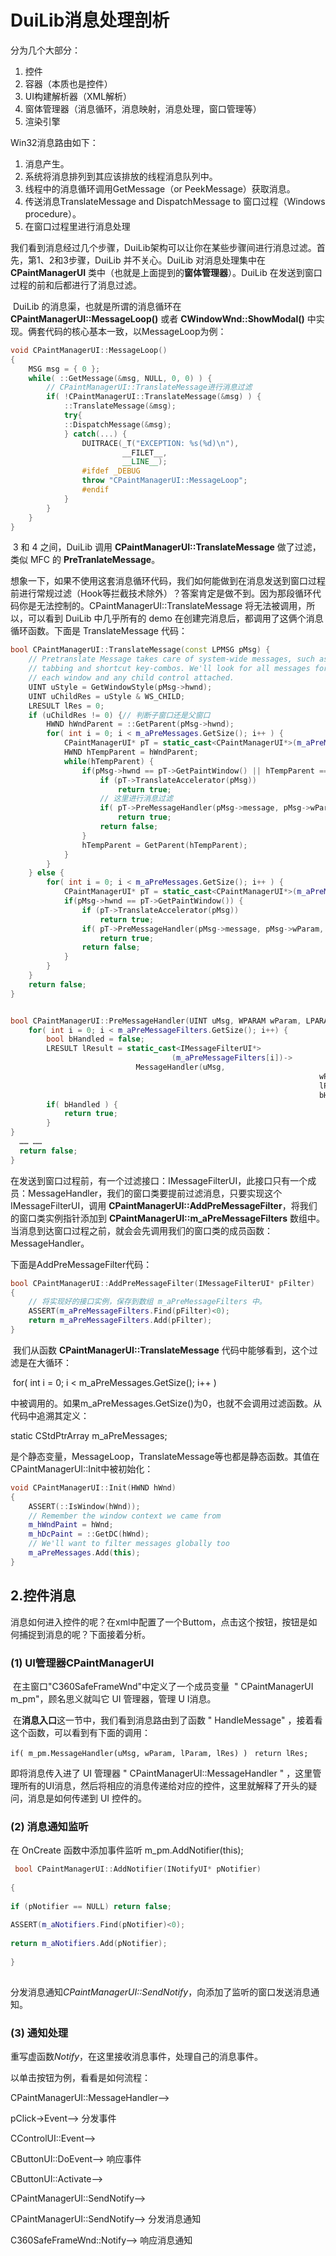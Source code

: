 # DuiLib消息处理剖析

分为几个大部分：

1. 控件
2. 容器（本质也是控件）
3. UI构建解析器（XML解析）
4. 窗体管理器（消息循环，消息映射，消息处理，窗口管理等）
5. 渲染引擎







Win32消息路由如下：

1. 消息产生。
2. 系统将消息排列到其应该排放的线程消息队列中。
3. 线程中的消息循环调用GetMessage（or PeekMessage）获取消息。
4. 传送消息TranslateMessage and DispatchMessage to 窗口过程（Windows procedure）。
5. 在窗口过程里进行消息处理

​        我们看到消息经过几个步骤，DuiLib架构可以让你在某些步骤间进行消息过滤。首先，第1、2和3步骤，DuiLib 并不关心。DuiLib 对消息处理集中在 **CPaintManagerUI** 类中（也就是上面提到的**窗体管理器**）。DuiLib 在发送到窗口过程的前和后都进行了消息过滤。

​		DuiLib 的消息渠，也就是所谓的消息循环在 **CPaintManagerUI::MessageLoop()** 或者 **CWindowWnd::ShowModal()** 中实现。俩套代码的核心基本一致，以MessageLoop为例：

```c++
void CPaintManagerUI::MessageLoop()
{
    MSG msg = { 0 };
    while( ::GetMessage(&msg, NULL, 0, 0) ) {
        // CPaintManagerUI::TranslateMessage进行消息过滤
        if( !CPaintManagerUI::TranslateMessage(&msg) ) {
            ::TranslateMessage(&msg);
            try{
            ::DispatchMessage(&msg);
            } catch(...) {
                DUITRACE(_T("EXCEPTION: %s(%d)\n"), 
                         __FILET__, 
                         __LINE__);
                #ifdef _DEBUG
                throw "CPaintManagerUI::MessageLoop";
                #endif
            }
        }
    }
}
```

​		3 和 4 之间，DuiLib 调用 **CPaintManagerUI::TranslateMessage** 做了过滤，类似 MFC 的 **PreTranlateMessage**。

​		想象一下，如果不使用这套消息循环代码，我们如何能做到在消息发送到窗口过程前进行常规过滤（Hook等拦截技术除外）？答案肯定是做不到。因为那段循环代码你是无法控制的。CPaintManagerUI::TranslateMessage 将无法被调用，所以，可以看到 DuiLib 中几乎所有的 demo 在创建完消息后，都调用了这俩个消息循环函数。下面是 TranslateMessage 代码：

```c++
bool CPaintManagerUI::TranslateMessage(const LPMSG pMsg) {
    // Pretranslate Message takes care of system-wide messages, such as
    // tabbing and shortcut key-combos. We'll look for all messages for
    // each window and any child control attached.
    UINT uStyle = GetWindowStyle(pMsg->hwnd);
    UINT uChildRes = uStyle & WS_CHILD;    
    LRESULT lRes = 0;
    if (uChildRes != 0) {// 判断子窗口还是父窗口
        HWND hWndParent = ::GetParent(pMsg->hwnd);
        for( int i = 0; i < m_aPreMessages.GetSize(); i++ ) {
            CPaintManagerUI* pT = static_cast<CPaintManagerUI*>(m_aPreMessages[i]);        
            HWND hTempParent = hWndParent;
            while(hTempParent) {
                if(pMsg->hwnd == pT->GetPaintWindow() || hTempParent == pT->GetPaintWindow()) {
                    if (pT->TranslateAccelerator(pMsg))
                        return true;
                    // 这里进行消息过滤
                    if( pT->PreMessageHandler(pMsg->message, pMsg->wParam, pMsg->lParam, lRes) ) 
                        return true;
                    return false;
                }
                hTempParent = GetParent(hTempParent);
            }
        }
    } else {
        for( int i = 0; i < m_aPreMessages.GetSize(); i++ ) {
            CPaintManagerUI* pT = static_cast<CPaintManagerUI*>(m_aPreMessages[i]);
            if(pMsg->hwnd == pT->GetPaintWindow()) {
                if (pT->TranslateAccelerator(pMsg))
                    return true;
                if( pT->PreMessageHandler(pMsg->message, pMsg->wParam, pMsg->lParam, lRes) ) 
                    return true;
                return false;
            }
        }
    }
    return false;
}


bool CPaintManagerUI::PreMessageHandler(UINT uMsg, WPARAM wParam, LPARAM lParam, LRESULT& /*lRes*/) {
    for( int i = 0; i < m_aPreMessageFilters.GetSize(); i++) {
        bool bHandled = false;
        LRESULT lResult = static_cast<IMessageFilterUI*>
		  							(m_aPreMessageFilters[i])->
          					MessageHandler(uMsg, 
																	 wParam, 
																	 lParam, 
																	 bHandled); // 这里调用接口 IMessageFilterUI::MessageHandler 来进行消息过滤
        if( bHandled ) {
            return true;
        }
}
  …… ……
  return false;
}
```

​		在发送到窗口过程前，有一个过滤接口：IMessageFilterUI，此接口只有一个成员：MessageHandler，我们的窗口类要提前过滤消息，只要实现这个IMessageFilterUI，调用 **CPaintManagerUI::AddPreMessageFilter**，将我们的窗口类实例指针添加到 **CPaintManagerUI::m_aPreMessageFilters** 数组中。当消息到达窗口过程之前，就会会先调用我们的窗口类的成员函数：MessageHandler。

下面是AddPreMessageFilter代码：

```c++
bool CPaintManagerUI::AddPreMessageFilter(IMessageFilterUI* pFilter)
{
    // 将实现好的接口实例，保存到数组 m_aPreMessageFilters 中。
    ASSERT(m_aPreMessageFilters.Find(pFilter)<0);
    return m_aPreMessageFilters.Add(pFilter);
}
```

​		我们从函数 **CPaintManagerUI::TranslateMessage** 代码中能够看到，这个过滤是在大循环：

​		for( int i = 0; i < m_aPreMessages.GetSize(); i++ )

中被调用的。如果m_aPreMessages.GetSize()为0，也就不会调用过滤函数。从代码中追溯其定义：

static CStdPtrArray m_aPreMessages;

是个静态变量，MessageLoop，TranslateMessage等也都是静态函数。其值在CPaintManagerUI::Init中被初始化：

```c++
void CPaintManagerUI::Init(HWND hWnd)
{
    ASSERT(::IsWindow(hWnd));
    // Remember the window context we came from
    m_hWndPaint = hWnd;
    m_hDcPaint = ::GetDC(hWnd);
    // We'll want to filter messages globally too
    m_aPreMessages.Add(this);
}
```





## 2.控件消息

消息如何进入控件的呢？在xml中配置了一个Buttom，点击这个按钮，按钮是如何捕捉到消息的呢？下面接着分析。

### (1) UI管理器CPaintManagerUI

​		在主窗口"C360SafeFrameWnd"中定义了一个成员变量
​		 " CPaintManagerUI     m_pm"，顾名思义就叫它 UI 管理器，管理 U I消息。

​		在**消息入口**这一节中，我们看到消息路由到了函数 " HandleMessage"  ，接着看这个函数，可以看到有下面的调用：

`if( m_pm.MessageHandler(uMsg, wParam, lParam, lRes) ) `
		`return lRes;`

即将消息传入进了 UI 管理器 " CPaintManagerUI::MessageHandler " ，这里管理所有的UI消息，然后将相应的消息传递给对应的控件，这里就解释了开头的疑问，消息是如何传递到 UI 控件的。

### (2) 消息通知监听

在 OnCreate 函数中添加事件监听 m_pm.AddNotifier(this);

```c++
 bool CPaintManagerUI::AddNotifier(INotifyUI* pNotifier)
 
{
 
if (pNotifier == NULL) return false;
 
ASSERT(m_aNotifiers.Find(pNotifier)<0);
 
return m_aNotifiers.Add(pNotifier);
 
}
 
```

分发消息通知*CPaintManagerUI::SendNotify*，向添加了监听的窗口发送消息通知。

### (3) 通知处理

重写虚函数*Notify*，在这里接收消息事件，处理自己的消息事件。

以单击按钮为例，看看是如何流程：

CPaintManagerUI::MessageHandler-->

pClick->Event--> 分发事件

CControlUI::Event-->

CButtonUI::DoEvent--> 响应事件

CButtonUI::Activate-->

CPaintManagerUI::SendNotify-->

CPaintManagerUI::SendNotify--> 分发消息通知

C360SafeFrameWnd::Notify--> 响应消息通知
